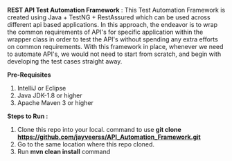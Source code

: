 **REST API Test Automation Framework** : 
This Test Automation Framework is created using Java + TestNG + RestAssured which can be used across different api based applications. In this approach, 
the endeavor is to wrap the common requirements of API's for specific application within the wrapper class in order to test the API's without spending 
any extra efforts on common requirements. With this framework in place, whenever we need to automate API's, we would not need to start from scratch, 
and begin with developing the test cases straight away.

**Pre-Requisites**
 1) IntelliJ or Eclipse
 2) Java JDK-1.8 or higher
 3) Apache Maven 3 or higher

**Steps to Run :**
1) Clone this repo into your local. command to use  **git clone https://github.com/jayveerss/API_Automation_Framework.git**
2) Go to the same location where this repo cloned.
3) Run **mvn clean install** command
